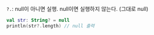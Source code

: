 `?.`: null이 아니면 실행. null이면 실행하지 않는다. (그대로 null)

```kotlin
val str: String? = null
println(str?.length) // null 출력
```